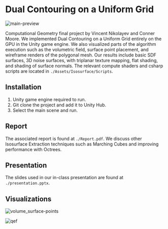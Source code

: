 # Dual Contouring on a Uniform Grid

![main-preview](./Images/main-preview.png)

Computational Geometry final project by Vincent Nikolayev and Conner Moore. We implemented Dual Contouring on a Uniform Grid entirely on the GPU in the Unity game engine. We also visualized parts of the algorithm execution such as the volumetric field, surface point placement, and wireframe renders of the polygonal mesh. Our results include basic SDF surfaces, 3D noise surfaces, with triplanar texture mapping, flat shading, and shading of surface normals. The relevant compute shaders and csharp scripts are located in `./Assets/Isosurface/Scripts`.

## Installation

1. Unity game engine required to run.
2. Git clone the project and add it to Unity Hub.
3. Select the main scene and run.

## Report

The associated report is found at `./Report.pdf`. We discuss other Isosurface Extraction techniques such as Marching Cubes and improving performance with Octrees.

## Presentation

The slides used in our in-class presentation are found at `./presentation.pptx`. 

## Visualizations

![volume_surface-points](./Images/volume_surface-points.png)

![qef](./Images/qef.png)